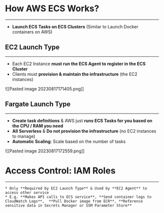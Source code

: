 # How AWS ECS Works?
---

* **Launch ECS Tasks on ECS Clusters** (Similar to Launch Docker containers on AWS)

## EC2 Launch Type
---

* Each EC2 Instance **must run the ECS Agent to register in the ECS Cluster**
* Clients must **provision & maintain the infrastructure** (the EC2 instances)

![[Pasted image 20230817171405.png]]

## Fargate Launch Type
---

* **Create task definitions** & AWS just **runs ECS Tasks for you based on the CPU / RAM you need**
* **All Serverless** & **Do not provision the infrastructure** (no EC2 instances to manage)
* **Automatic Scaling**: Scale based on the number of tasks

![[Pasted image 20230817172559.png]]

# Access Control: IAM Roles
---

	* Only **Required by EC2 Launch Type** & Used by **EC2 Agent** to access other service
	* E.g. **Makes API calls to ECS service**, **Send container logs to CloudWatch Logs**,  **Pull Docker image from ECR**, **Reference sensitive data in Secrets Manager or SSM Parameter Store**